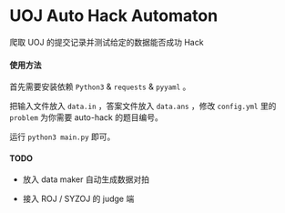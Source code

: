 # UOJ Auto Hack Automaton

爬取 UOJ 的提交记录并测试给定的数据能否成功 Hack

#### 使用方法

首先需要安装依赖 `Python3` & `requests` & `pyyaml` 。

把输入文件放入 `data.in` ，答案文件放入 `data.ans` ，修改 `config.yml` 里的 `problem` 为你需要 auto-hack 的题目编号。

运行 `python3 main.py` 即可。

#### TODO

* 放入 data maker 自动生成数据对拍

* 接入 ROJ / SYZOJ 的 judge 端

